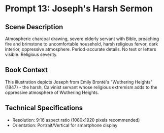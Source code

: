 # Prompt 13: Joseph's Harsh Sermon

## Scene Description
Atmospheric charcoal drawing, severe elderly servant with Bible, preaching fire and brimstone to uncomfortable household, harsh religious fervor, dark interior, oppressive atmosphere. Period-accurate details. No text or letters visible. Religious severity.

## Book Context
This illustration depicts Joseph from Emily Brontë's "Wuthering Heights" (1847) - the harsh, Calvinist servant whose religious extremism adds to the oppressive atmosphere of Wuthering Heights.

## Technical Specifications
- Resolution: 9:16 aspect ratio (1080x1920 pixels recommended)
- Orientation: Portrait/Vertical for smartphone display